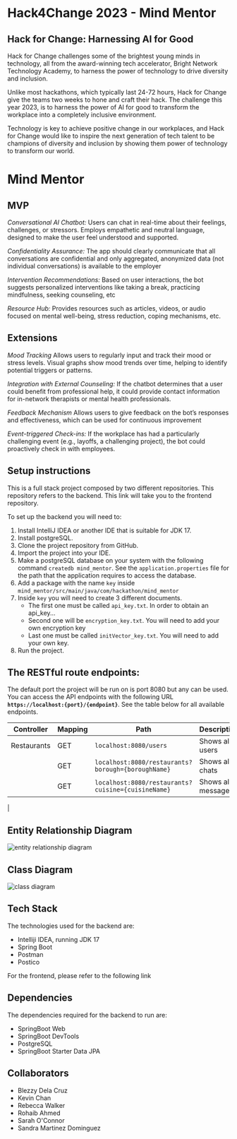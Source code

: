 # Hack4Change 2023 - Mind Mentor

## Hack for Change: Harnessing AI for Good
Hack for Change challenges some of the brightest young minds in technology, all from the award-winning tech accelerator, B﻿right Network Technology Academy, to harness the power of technology to drive diversity and inclusion. 

Unlike most hackathons, which typically last 24-72 hours, Hack for Change give the teams two weeks to hone and craft their hack. The challenge this year 2023, is to harness the power of AI for good to transform the workplace into a completely inclusive environment. 

Technology is key to achieve positive change in our workplaces, and Hack for Change would like to inspire the next generation of tech talent to be champions of diversity and inclusion by showing them power of technology to transform our world.

# Mind Mentor




## MVP

*Conversational AI Chatbot:*
Users can chat in real-time about their feelings, challenges, or stressors.
Employs empathetic and neutral language, designed to make the user feel understood and supported.

*Confidentiality Assurance:*
The app should clearly communicate that all conversations are confidential and only aggregated, anonymized data (not individual conversations) is available to the employer

*Intervention Recommendations:*
Based on user interactions, the bot suggests personalized interventions like taking a break, practicing mindfulness, seeking counseling, etc

*Resource Hub:*
Provides resources such as articles, videos, or audio focused on mental well-being, stress reduction, coping mechanisms, etc.


## Extensions 
*Mood Tracking*
Allows users to regularly input and track their mood or stress levels.
Visual graphs show mood trends over time, helping to identify potential triggers or patterns.

*Integration with External Counseling:*
If the chatbot determines that a user could benefit from professional help, it could provide contact information for in-network therapists or mental health professionals.

*Feedback Mechanism*
Allows users to give feedback on the bot’s responses and effectiveness, which can be used for continuous improvement

*Event-triggered Check-ins:*
If the workplace has had a particularly challenging event (e.g., layoffs, a challenging project), the bot could proactively check in with employees.

## Setup instructions
This is a full stack project composed by two different repositories. This repository refers to the backend. This link will take you to the frontend repository. 

To set up the backend you will need to:
1. Install IntelliJ IDEA or another IDE that is suitable for JDK 17.
2. Install postgreSQL.
3. Clone the project repository from GitHub.
4. Import the project into your IDE.
5. Make a postgreSQL database on your system with the following command `createdb mind_mentor`. See the `application.properties` file for the path that the application requires to access the database.
6. Add a package with the name `key` inside `mind_mentor/src/main/java/com/hackathon/mind_mentor`
7. Inside `key` you will need to create 3 different documents.
   - The first one must be called `api_key.txt`. In order to obtain an api_key...
   - Second one will be `encryption_key.txt`. You will need to add your own encryption key
   - Last one must be called `initVector_key.txt`. You will need to add your own key.
9. Run the project.

## The RESTful route endpoints:

The default port the project will be run on is port 8080 but any can be used. You can access the API endpoints with the following URL **`https://localhost:{port}/{endpoint}`**. See the table below for all available endpoints.

|Controller | Mapping |Path | Description |
|----------|-----------|------|-------------|
| Restaurants | GET	| `localhost:8080/users` | Shows all users
| | GET	| `localhost:8080/restaurants?borough={boroughName}`	| Shows all chats
| | GET	| `localhost:8080/restaurants?cuisine={cuisineName}`	| Shows all messages
|

## Entity Relationship Diagram
<img src = "./src/main/resources/diagrams/ERD.png" alt= "entity relationship diagram"/>

## Class Diagram
<img src ="./src/main/resources/diagrams/ClassDiagram.png" alt= "class diagram"/>

## Tech Stack

The technologies used for the backend are:

- Intelliji IDEA, running JDK 17
- Spring Boot
- Postman
- Postico

For the frontend, please refer to the following link

## Dependencies

The dependencies required for the backend to run are:
- SpringBoot Web
- SpringBoot DevTools
- PostgreSQL
- SpringBoot Starter Data JPA

## Collaborators

- Blezzy Dela Cruz
- Kevin Chan
- Rebecca Walker
- Rohaib Ahmed
- Sarah O'Connor
- Sandra Martinez Dominguez
